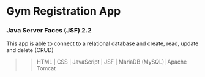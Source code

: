 # Gym Registration App
### Java Server Faces (JSF) 2.2

This app is able to connect to a relational database and create, read, update and delete (CRUD) 

>> HTML | 
>> CSS | 
>> JavaScript | 
>> JSF | 
>> MariaDB (MySQL)| 
>> Apache Tomcat 
